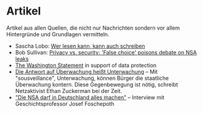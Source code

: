 # Artikel

Artikel aus allen Quellen, die nicht nur Nachrichten sondern vor allem Hintergründe und Grundlagen vermitteln. 

* Sascha Lobo: [Wer lesen kann, kann auch schreiben][1]
* Bob Sullivan: [Privacy vs. security: 'False choice' poisons debate on NSA leaks][2]
* [The Washington Statement][3] in support of data protection
* [Die Antwort auf Überwachung heißt Unterwachung][4] – Mit "sousveillance", Unterwachung, können Bürger die staatliche Überwachung kontern. Diese Gegenbewegung ist nötig, schreibt Netzaktivist Ethan Zuckerman bei der Zeit.
* ["Die NSA darf in Deutschland alles machen"][5] – Interview mit Geschichtsprofessor Josef Foschepoth

[1]: http://www.spiegel.de/netzwelt/web/kolumne-von-sascha-lobo-snowden-wird-politisch-verfolgt-a-910147.html
[2]: http://www.nbcnews.com/technology/privacy-vs-security-false-choice-poisons-debate-nsa-leaks-6C10536226
[3]: http://washingtonstatement.org
[4]: http://www.zeit.de/digital/internet/2013-07/ethan-zuckerman-steve-mann-sousveillance/komplettansicht
[5]: http://www.sueddeutsche.de/politik/historiker-foschepoth-ueber-us-ueberwachung-die-nsa-darf-in-deutschland-alles-machen-1.1717216